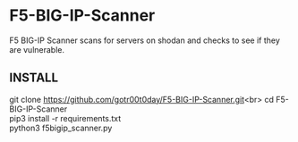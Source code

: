 # F5-BIG-IP-Scanner
F5 BIG-IP Scanner scans for servers on shodan and checks to see if they are vulnerable.

## INSTALL

git clone https://github.com/gotr00t0day/F5-BIG-IP-Scanner.git<br\>
cd F5-BIG-IP-Scanner<br>
pip3 install -r requirements.txt<br>
python3 f5bigip_scanner.py<br>

